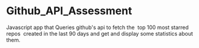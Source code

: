 # Github_API_Assessment
Javascript app that Queries github's api to fetch the ​ top 100 most starred ​ repos ​ created in the last 90 days and get and display some statistics about them.
